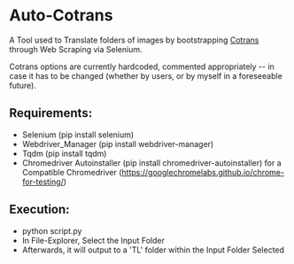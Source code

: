 # Auto-Cotrans
A Tool used to Translate folders of images by bootstrapping [Cotrans](https://github.com/VoileLabs/cotrans) through Web Scraping via Selenium.

Cotrans options are currently hardcoded, commented appropriately -- in case it has to be changed (whether by users, or by myself in a foreseeable future).

## Requirements:
 - Selenium (pip install selenium)
 - Webdriver_Manager (pip install webdriver-manager)
 - Tqdm (pip install tqdm)
 - Chromedriver Autoinstaller (pip install chromedriver-autoinstaller) for a Compatible Chromedriver (https://googlechromelabs.github.io/chrome-for-testing/)

## Execution:
  - python script.py
  - In File-Explorer, Select the Input Folder
  - Afterwards, it will output to a 'TL' folder within the Input Folder Selected
